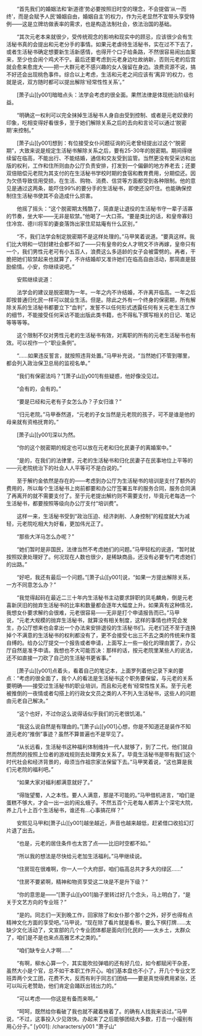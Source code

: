 　　“首先我们的婚姻法和‘新道德’势必要按照旧时空的理念，不会提倡‘从一而终’，而是会赋予人民‘婚姻自由，婚姻自主’的权力，作为元老显然不宜带头享受特例——这是立牌坊做表率的需求，也是构造法制社会，依法治国的基础。

　　“其次元老本来就很少，受传统观念的影响和现实中的顾忌，应该很少会有生活秘书真的会提出和元老分手的事情。如果元老虐待生活秘书，实在过不下去了，或者生活秘书确定想要新生活新感情，也得开个口子给条路，不然很容易闹出血案来，至少也会闹个鸡犬不宁。最后还要考虑到元老身边吐故纳新，否则元老的后宫就会愈来愈庞大——把一大群元老不感兴趣的女人强留在身边。浪费资源不说，搞不好还会出现桃色事件。综合以上考虑，生活和元老之间应该有‘离异’的权力，也就是说，双方随时都可以提出解除‘经常性性关系’。”

　　[萧子山][y001]暗暗点头：法学会考虑的很全面。果然法律是体现统治阶级利益。

　　“明确这一权利可以完全抹掉生活秘书人身自由受到控制、或者是元老奴隶的印象，吃相变得好看很多，至于她们解除关系之后的去向和言论可以通过‘脱密期’来控制。”

　　[萧子山][y001]想到：有位接受女仆问题征询的元老曾经提出过这个“脱密期”，大致来说是规定生活秘书解除关系之后，要有25-30年的脱密期。期间得继续留在临高，不能出行、不能结婚，通信和交友受到监管。当然更没有受采访和出版的权利，工作和住所则由办公厅负责安排，打发到一个偏僻的地方养老去；还要双倍赔偿元老院为其支付的在生活秘书学校时期的食宿和教育费用，分期偿还。因为欠债导致信用受损，在生活、购物、消费、信贷等方面都受到各种限制。他的意见是通过这两条，能吓住99%的要分手的生活秘书，即使还没吓住。也能确保控制住生活秘书使其不会造成什么损害。

　　他摇了摇头：“这个脱密期太残酷了，简直是让退役的生活秘书守一辈子活寡的节奏，坐大牢——无非是软禁。”他喝了一大口茶。“要是类比的话，和皇帝寡妇住冷宫、德川将军的妻妾落饰出家住尼姑庵有什么区别，”

　　“不，我们法学会制定脱密期不是这样处理的。”马甲笑着说道。“要真这样。我们比大明和一切封建社会都不如了——只有皇帝的女人才明文不许再嫁，皇帝只有一个，我们男性元老可有小五百人，浪费这么多适龄的女子会被雷劈的。再者，干脆把她们软禁起来也就算了，不许结婚却又准许她们在临高自由活动，那简直是鼓励偷情。小安，你继续说吧。”

　　安熙继续说道：

　　法学会的建议是脱密期为一年。一年之内不许结婚，不许离开临高。一年之后即按普通归化民一样可以就业生活。但是。除此之外有一个终身的保密期，所有解除关系的生活秘书都要立下“血判”，发誓不以任何形式透露任何有关元老生活工作的细节，不能接受任何采访不能出版此类书籍，也不得私下撰写相关的日记、笔记等等等等。

　　这个限制不仅对男性元老的生活秘书有效，对离职的所有的元老生活秘书也有效。可以视作一个“职业条例”。

　　“……如果违反誓言，就按照违背处置。”马甲补充说，“当然她们不管到哪里，都会列入政治保卫总局的监视名单。”

　　“我们有保密法吗？”[萧子山][y001]有些疑惑，他好像没见过。

　　“会有的，会有的。”

　　“要是已经和元老有子女怎么办？子女归谁？”

　　“归元老院。”马甲泰然道，“元老的子女当然是元老院的孩子，可不是谁是他的母亲就有资格抚育的。”

　　[萧子山][y001]深以为然。

　　“你的这个脱密期的规定也可以放在元老和归化民妻子的离婚案中。”

　　“是的，在我们的法律里，元老的生活秘书和归化民妻子在民事地位上平等的——元老院统治下的社会人人平等可不是白说的。”

　　至于解约金依然是存在的——考虑到办公厅为生活秘书的培训是支付了额外的费用的，所以每个生活秘书上岗前都要和办公厅签署五年的服务合同，服务合同满了再离开的就不需要支付了。至于元老提出解约则不需要支付，毕竟元老每选一个生活秘书，都要按照等级向办公厅支付“培训费”。

　　这样一来，生活秘书受到“政治压迫、经济剥削、人身控制”的程度就大为减轻，元老院吃相大为好看，更加伟光正了。

　　“那些大洋马怎么办呢？”

　　“她们暂时是非国民，法律当然不考虑她们的问题。”马甲轻松的说道，“暂时就按照奴隶处理好了。何况现在人数也很少，是稀缺商品，还没有必要专门考虑她们的出路。”

　　“好吧，我还有最后一个问题。”[萧子山][y001]说，“如果一方提出解除关系，一方不同意怎么办？”

　　“我觉得起码在最近二三十年内生活秘书主动要求辞职的凤毛麟角，倒是元老喜新厌旧的抛弃生活秘书的比率和数量都会逐年大幅度上升。如果真有这种情况，我想女仆要求解约会很难，元老很容易——无非是打个申请报告而已。”马甲说，“元老大规模的抛弃生活秘书，就算没有相关制度，这样的事情也终究会发生，办公厅想来也会拿出一个办法来安排退役的生活秘书们。元老们还不至于连换掉个不满意的生活秘书的权利都没有了，更不会接受七出三不去之类的传统来作茧自缚的。给办公厅提交一个报告或者申请，上面写上一些一般化的理由罢了，办公厅自然是准予申请。我想也不大可能否决：那样的话，按元老院里某些人的说法，还不如直接一刀砍了自己的生活秘书更省事。”

　　[萧子山][y001]点着头，看着自己的笔记本，上面罗列着他记录下来的要点：“考虑的很全面了，我个人的看法是生活秘书这个职务要保留，与元老的关系要明确——接受过生活秘书的职业培训，而且和元老有‘经常性性关系。至于元老被推倒的一夜情或者勾搭上的行政女文员之类的人不列入生活秘书，这些人的问题由元老自己解决。”

　　“这个也好，不过你这么说得话似乎我们的元老很饥渴。”

　　“我这么说自然是有理由的。”[萧子山][y001]心想，你是不知道还是装作不知道元老的“推倒”事迹？虽然不算普遍也不是罕见了。

　　“从长远看，生活秘书这种福利体制维持一代人就够了，到了二代，他们就自然而然的按照上位者的游戏规则去处理男女关系了。毕竟生活秘书是带有我们这个时代社会和经济背景的，毋须当作祖宗家法保留下去。”马甲笑着说，“这也算是我们元老院的福利吧。”

　　“如果大家对福利都满意就好了。”

　　“得陇望蜀，人之本性。要人人满意，那是不可能的。”马甲借机进言，“咱们是蛋糕不够大，才会一出一出的闹幺蛾子。不然五百个元老每人都弄上个深宅大院，养上几十上百个生活秘书，谁还有...心事搞花样？”

　　安熙见马甲和[萧子山][y001]越坐越近，声音也越来越低，赶紧借口收拾幻灯片退了出去。

　　“也是，元老的居住条件也太苦了点——比旧时空都不如。”

　　“所以我的想法是尽快给元老加生活福利。”马甲继续说。

　　“住房现在很难啊，你一人一个大府邸，咱们临高总共才多大的绿区……”

　　“住房不要紧啊，精神和物资享受这二块是不是升下级？”

　　“你的意思是——”[萧子山][y001]脑子里转过好几个念头，马上明白了，“是关于文艺方向的专业班？”

　　“是的。同志们一天到晚工作，回家除了和女仆那个那个之外，好歹也得有点精神文化方面的享受吧。”马甲说，“现在除了看片就是看书，要么下棋打牌……太缺少文化活动了，文宣部的几个专业团体都是面向归化民的——太乡土，太群众了，咱们是不是也来点高雅艺术之类的。”

　　“咱们缺专业人才啊……”

　　“有啊，柳水心算一个，其实能吹拉弹唱的还有好几位，如今都赋闲干杂差，虽然大小是个官，总不如干本职工作开心。咱们基本盘也不小了，开几个专业文艺班弄两个文工团，花费不大，反而有利于同志们团结――要是真觉得费用紧张，还可以叫元老赞助，他们肯定会踊跃出钱出力的。”

　　“可以考虑——你这是有备而来啊。”

　　“呵呵，既然给你看破了我也就不藏着掖着了。的确有人找我来谈过。”马甲说，“不过，这事投入少见效快。办起来了之后能够团结大多数，打击一小撮别有用心分子。”
[y001]: /characters/y001 "萧子山"
